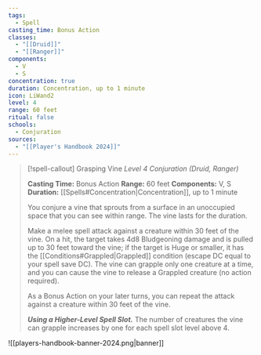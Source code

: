 ```yaml
---
tags:
  - Spell
casting_time: Bonus Action
classes:
  - "[[Druid]]"
  - "[[Ranger]]"
components:
  - V
  - S
concentration: true
duration: Concentration, up to 1 minute
icon: LiWand2
level: 4
range: 60 feet
ritual: false
schools:
  - Conjuration
sources: 
  - "[[Player's Handbook 2024]]"
---
```

>[!spell-callout] Grasping Vine
>_Level 4 Conjuration (Druid, Ranger)_
>
>**Casting Time:** Bonus Action
>**Range:** 60 feet
>**Components:** V, S
>**Duration:** [[Spells#Concentration\|Concentration]], up to 1 minute
>
>You conjure a vine that sprouts from a surface in an unoccupied space that you can see within range. The vine lasts for the duration.
>
>Make a melee spell attack against a creature within 30 feet of the vine. On a hit, the target takes 4d8 Bludgeoning damage and is pulled up to 30 feet toward the vine; if the target is Huge or smaller, it has the [[Conditions#Grappled\|Grappled]] condition (escape DC equal to your spell save DC). The vine can grapple only one creature at a time, and you can cause the vine to release a Grappled creature (no action required).
>
>As a Bonus Action on your later turns, you can repeat the attack against a creature within 30 feet of the vine.
>
>**_Using a Higher-Level Spell Slot._** The number of creatures the vine can grapple increases by one for each spell slot level above 4.


![[players-handbook-banner-2024.png|banner]]